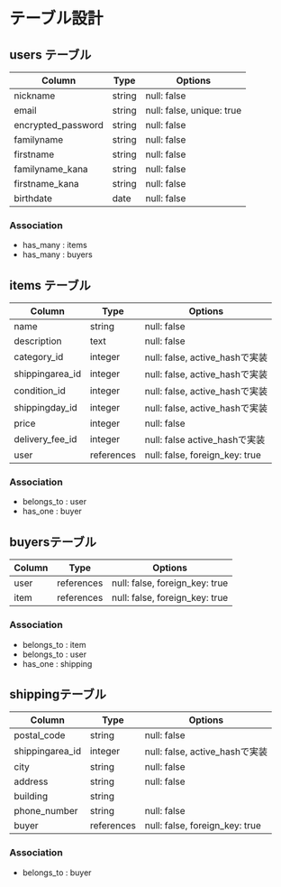 # テーブル設計

## users テーブル

| Column                  | Type    | Options                   |
| --------                | ------  | ------------------------- |
| nickname                | string  | null: false               |
| email                   | string  | null: false, unique: true |
| encrypted_password      | string  | null: false               |
| familyname              | string  | null: false               |
| firstname               | string  | null: false               |
| familyname_kana         | string  | null: false               |
| firstname_kana          | string  | null: false               |
| birthdate               | date    | null: false               |


### Association
- has_many : items
- has_many : buyers

## items テーブル

| Column          | Type       | Options                        |
| --------------- | -----------| ------------------------------ |
| name            | string     | null: false                    |
| description     | text       | null: false                    |
| category_id     | integer    | null: false, active_hashで実装 |
| shippingarea_id | integer    | null: false, active_hashで実装 |
| condition_id    | integer    | null: false, active_hashで実装 |
| shippingday_id  | integer    | null: false, active_hashで実装 |
| price           | integer    | null: false                    |
| delivery_fee_id | integer    | null: false  active_hashで実装 |
| user            | references | null: false, foreign_key: true |


### Association
- belongs_to : user
- has_one    : buyer

## buyersテーブル

| Column   | Type       | Options                        |
| ------   | ---------- | ------------------------------ |
| user     | references | null: false, foreign_key: true |
| item     | references | null: false, foreign_key: true |


### Association
- belongs_to : item
- belongs_to : user
- has_one    : shipping

##  shippingテーブル

| Column          | Type        | Options                        |
| --------------- | ----------- | ------------------------------ |
| postal_code     | string      | null: false                    |
| shippingarea_id | integer     | null: false, active_hashで実装 |
| city            | string      | null: false                    |
| address         | string      | null: false                    |
| building        | string      |                                |
| phone_number    | string      | null: false                    |
| buyer           | references  | null: false, foreign_key: true |
 

### Association
- belongs_to : buyer


